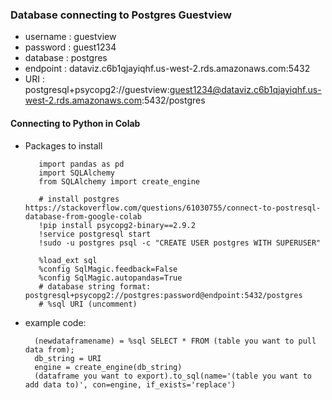 ### Database connecting to Postgres Guestview

* username : guestview
* password : guest1234
* database : postgres
* endpoint : dataviz.c6b1qjayiqhf.us-west-2.rds.amazonaws.com:5432
* URI : postgresql+psycopg2://guestview:guest1234@dataviz.c6b1qjayiqhf.us-west-2.rds.amazonaws.com:5432/postgres 

#### Connecting to Python in Colab
* Packages to install
  ```
     import pandas as pd
     import SQLAlchemy
     from SQLAlchemy import create_engine

     # install postgres https://stackoverflow.com/questions/61030755/connect-to-postresql-database-from-google-colab
     !pip install psycopg2-binary==2.9.2
     !service postgresql start
     !sudo -u postgres psql -c "CREATE USER postgres WITH SUPERUSER"

     %load_ext sql
     %config SqlMagic.feedback=False 
     %config SqlMagic.autopandas=True
     # database string format: postgresql+psycopg2://postgres:password@endpoint:5432/postgres 
     # %sql URI (uncomment)
     ```
* example code: 
  ```
    (newdataframename) = %sql SELECT * FROM (table you want to pull data from);
    db_string = URI
    engine = create_engine(db_string)
    (dataframe you want to export).to_sql(name='(table you want to add data to)', con=engine, if_exists='replace')
